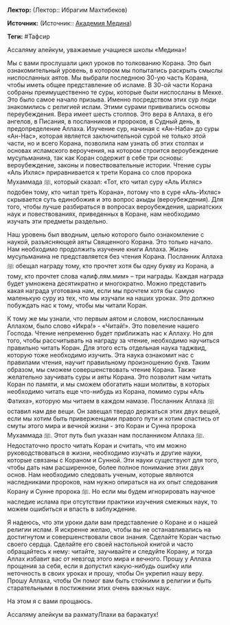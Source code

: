 **Лектор:** (Лектор:: Ибрагим Махтибеков)

**Источник:** (Источник:: [Академия Медина](https://web.medinaschool.org/school/))

**Теги:** #Тафсир

Ассаляму алейкум, уважаемые учащиеся школы «Медина»!


Мы с вами прослушали цикл уроков по толкованию Корана. Это был ознакомительный уровень, в котором мы попытались раскрыть смыслы ниспосланных аятов. Мы выбрали последнюю 30-ую часть Корана, чтобы иметь общее представление об исламе. В 30-ой части Корана собраны преимущественно те суры, которые были ниспосланы в Мекке. Это было самое начало призыва. Именно посредством этих сур люди знакомились с религией ислам. Этими сурами прививались основы переубеждения. Вера имеет шесть столпов. Это вера в Аллаха, в его ангелов, в Писания, в посланников и пророков, в Судный день, в предопределение Аллаха. Изучение сур, начиная с «Ан-Наба» до суры «Ан-Нас», которая является заключительной сурой не только этой части, но и всего Корана, позволила нам узнать об этих столпах и основах исламского вероучения, на котором строится вероубеждение мусульманина, так как Коран содержит в себе три основы: вероубеждение, законы и повествовательные истории. Чтение суры «Аль Ихляс» приравнивается к трети Корана со слов пророка Мухаммада ﷺ, который сказал: «Тот, кто читал суру «Аль Ихляс» подобен тому, кто читал треть Корана», потому что в суре «Аль-Ихляс» скрывается суть единобожия и это вопрос акыды (вероубеждения). Для того, чтобы лучше разбираться в вопросах вероубеждения, шариатских наук и повествованиях, приведенных в Коране, нам необходимо изучать эти предметы раздельно.


Наш уровень был вводным, целью которого было ознакомление с наукой, разъясняющей аяты Священного Корана. Это только начало. Нам необходимо продолжить изучение книги Аллаха. Жизнь мусульманина не представляется без чтения Корана. Посланник Аллаха ﷺ обещал награду тому, кто прочтет хотя бы одну букву из Корана, а тому, кто прочтет слова «алиф.лям.мим» – три награды. Каждая награда будет умножена десятикратно и многократно. Можно представить какая награда уготована нам, если мы прочтем хотя бы самую маленькую суру из тех, что мы изучали на наших уроках. Это должно побуждать нас к тому, чтобы мы читали Коран.


К тому же мы узнали, что первым аятом и словом, ниспосланным Аллахом, было слово «Икра!» - «Читай!». Это повеление нашего Господа. Чтение непременно будет приближать нас к Аллаху. Но для того, чтобы рассчитывать на награду за чтение, необходимо научиться правильно читать Коран. Для этого есть отдельная наука таджвид, которую тоже необходимо изучить. Эта наука ознакомит нас с правилами чтения, научит правильному произношению букв. Таким образом, мы сможем совершенствовать чтение Корана. Также желательно заучивать суры и аяты Корана. Это позволит нам читать Коран по памяти, и мы сможем обогатить наши молитвы, в которых необходимо читать еще что-нибудь из Корана, помимо суры «Аль Фатиха», которую мы читаем в каждом намазе. Посланник Аллаха ﷺ оставил нам две вещи. Он завещал твердо держаться этих двух вещей, если мы хотим быть приверженцами правого пути и хотим спастись от смуты этого мира и вечной жизни - это Коран и Сунна пророка Мухаммада ﷺ. Этот путь был указан нам посланником Аллаха ﷺ. Недостаточно просто читать Коран и считать, что им можно руководствоваться в жизни, необходимо изучать и другие науки, которые связаны с Кораном и Сунной. Эти науки существуют для того, чтобы дать нам расширенное, более полное понимание этих двух основ. Нам необходимо следовать ученым, которые являются наследниками пророков, нам нужно опираться на их опыт следования Корану и Сунне пророка ﷺ. Но если мы будем игнорировать научное наследие ислама при отсутствии практики изучения смежных наук, то можем ошибиться и впасть в заблуждение.


Я надеюсь, что эти уроки дали вам представление о Коране и о нашей религии ислам. Я искренне желаю, чтобы вы не останавливались на достигнутом и совершенствовали свои знания. Сделайте Коран частью своего сердца. Сделайте его своей настольной книгой и часто обращайтесь к нему: читайте, заучивайте и следуйте Корану, и тогда Аллах избавит вас от невзгод этого мира и вечного. Прошу у Аллаха прощения за себя, если я допустил какую-нибудь ошибку или неточность в своих уроках и прошу, чтобы Он укрепил нашу веру. Прошу Аллаха, чтобы Он помог вам быть стойкими в религии и быть старательными в постижении этих очень важных наук.


На этом я с вами прощаюсь.


Ассаляму алейкум ва рахматуЛлахи ва баракатух!

